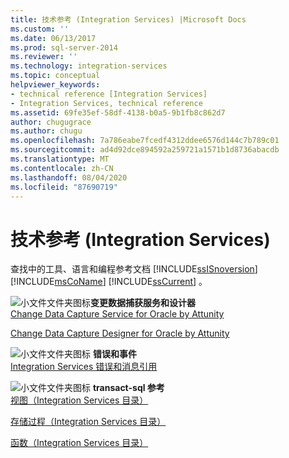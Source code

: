 ```yaml
---
title: 技术参考 (Integration Services) |Microsoft Docs
ms.custom: ''
ms.date: 06/13/2017
ms.prod: sql-server-2014
ms.reviewer: ''
ms.technology: integration-services
ms.topic: conceptual
helpviewer_keywords:
- technical reference [Integration Services]
- Integration Services, technical reference
ms.assetid: 69fe35ef-58df-4138-b0a5-9b1fb8c862d7
author: chugugrace
ms.author: chugu
ms.openlocfilehash: 7a786eabe7fcedf4312ddee6576d144c7b789c01
ms.sourcegitcommit: ad4d92dce894592a259721a1571b1d8736abacdb
ms.translationtype: MT
ms.contentlocale: zh-CN
ms.lasthandoff: 08/04/2020
ms.locfileid: "87690719"
---
```

# <a name="technical-reference-integration-services"></a>技术参考 (Integration Services)
  查找中的工具、语言和编程参考文档 [!INCLUDE[ssISnoversion](../includes/ssisnoversion-md.md)] [!INCLUDE[msCoName](../includes/msconame-md.md)] [!INCLUDE[ssCurrent](../includes/sscurrent-md.md)] 。  
  
 ![小文件文件夹图标](media/filefolder-small.gif "小文件文件夹图标")**变更数据捕获服务和设计器**  
 [Change Data Capture Service for Oracle by Attunity](change-data-capture/change-data-capture-service-for-oracle-by-attunity.md)  
  
 [Change Data Capture Designer for Oracle by Attunity](change-data-capture/change-data-capture-designer-for-oracle-by-attunity.md)  
  
 ![小文件文件夹图标](media/filefolder-small.gif "小文件文件夹图标") **错误和事件**  
 [Integration Services 错误和消息引用](../../2014/integration-services/integration-services-error-and-message-reference.md)  
  
 ![小文件文件夹图标](media/filefolder-small.gif "小文件文件夹图标") **transact-sql 参考**  
 [视图（Integration Services 目录）](/sql/integration-services/system-views/views-integration-services-catalog)  
  
 [存储过程（Integration Services 目录）](/sql/integration-services/system-stored-procedures/stored-procedures-integration-services-catalog)  
  
 [函数（Integration Services 目录）](performance/performance-counters.md)  
  
  
